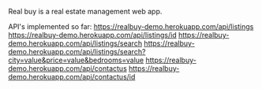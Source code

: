 Real buy is a real estate management web app.

API's implemented so far:
https://realbuy-demo.herokuapp.com/api/listings
https://realbuy-demo.herokuapp.com/api/listings/id
https://realbuy-demo.herokuapp.com/api/listings/search
https://realbuy-demo.herokuapp.com/api/listings/search?city=value&price=value&bedrooms=value
https://realbuy-demo.herokuapp.com/api/contactus
https://realbuy-demo.herokuapp.com/api/contactus/id